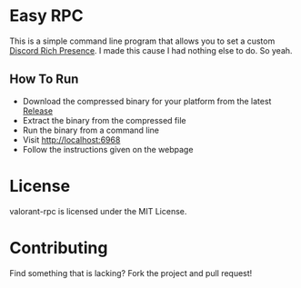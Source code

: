 # Easy RPC

This is a simple command line program that allows you to set a custom [Discord Rich Presence](https://discord.com/rich-presence).
I made this cause I had nothing else to do. So yeah.

## How To Run
- Download the compressed binary for your platform from the latest [Release](https://github.com/amitojsingh366/valorant-rpc/releases)
- Extract the binary from the compressed file
- Run the binary from a command line
- Visit [http://localhost:6968](http://localhost:6968)
- Follow the instructions given on the webpage

# License
valorant-rpc is licensed under the MIT License.

# Contributing
Find something that is lacking? Fork the project and pull request!
